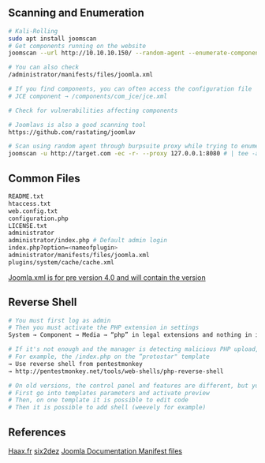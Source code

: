 
## Scanning and Enumeration

```bash
# Kali-Rolling
sudo apt install joomscan
# Get components running on the website
joomscan --url http://10.10.10.150/ --random-agent --enumerate-components

# You can also check
/administrator/manifests/files/joomla.xml

# If you find components, you can often access the configuration file
# JCE component → /components/com_jce/jce.xml

# Check for vulnerabilities affecting components

# Joomlavs is also a good scanning tool
https://github.com/rastating/joomlav

# Scan using random agent through burpsuite proxy while trying to enumerate components
joomscan -u http://target.com -ec -r- --proxy 127.0.0.1:8080 # | tee -a joomscan-report 
```


## Common Files

```bash
README.txt
htaccess.txt
web.config.txt
configuration.php
LICENSE.txt
administrator
administrator/index.php # Default admin login
index.php?option=<nameofplugin>
administrator/manifests/files/joomla.xml
plugins/system/cache/cache.xml
```
[Joomla.xml is for pre version 4.0 and will contain the version](https://docs.joomla.org/Manifest_files)

## Reverse Shell

```bash
# You must first log as admin
# Then you must activate the PHP extension in settings
System → Component → Media → “php” in legal extensions and nothing in ignored extension

# If it's not enough and the manager is detecting malicious PHP upload, you can still edit templates
# For example, the /index.php on the “protostar" template
→ Use reverse shell from pentestmonkey
→ http://pentestmonkey.net/tools/web-shells/php-reverse-shell

# On old versions, the control panel and features are different, but you can use templates
# First go into templates parameters and activate preview
# Then, on one template it is possible to edit code
# Then it is possible to add shell (weevely for example)
```


## References

[Haax.fr](https://cheatsheet.haax.fr/web-pentest/content-management-system-cms/joomla/)
[six2dez](https://github.com/six2dez/pentest-book/blob/master/enumeration/webservices/joomla.md)
[Joomla Documentation Manifest files](https://docs.joomla.org/Manifest_files)